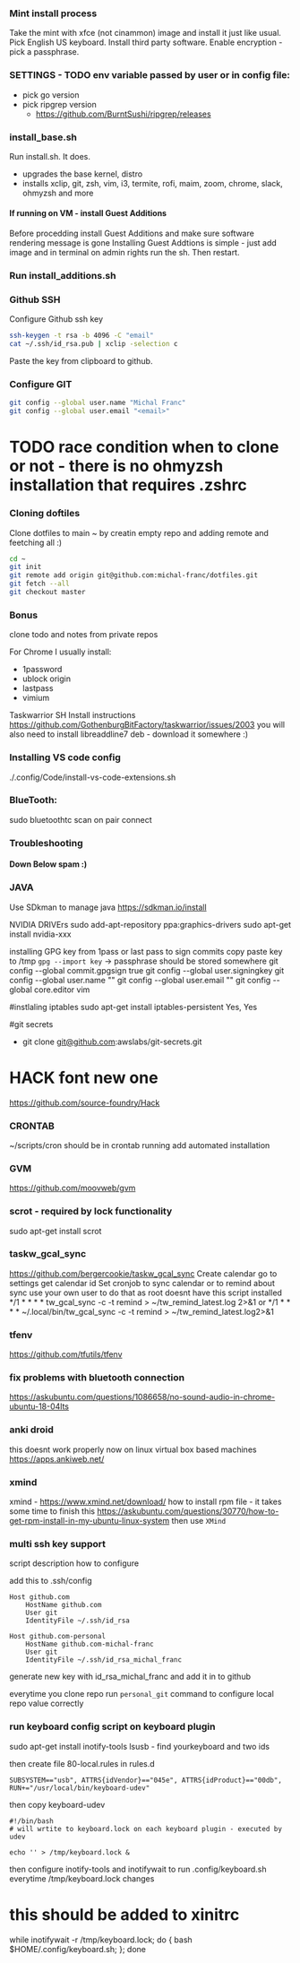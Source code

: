 ### Mint install process
Take the mint with xfce (not cinammon) image and install it just like usual.
Pick English US keyboard. Install third party software. Enable encryption - pick a passphrase.

### SETTINGS - TODO env variable passed by user or in config file:
- pick go version
- pick ripgrep version
  - https://github.com/BurntSushi/ripgrep/releases

### install_base.sh

Run install.sh. It does.
- upgrades the base kernel, distro
- installs xclip, git, zsh, vim, i3, termite, rofi, maim, zoom, chrome, slack, ohmyzsh and more

#### If running on VM - install Guest Additions
Before procedding install Guest Additions and make sure software rendering message is gone
Installing Guest Addtions is simple - just add image and in terminal on admin rights run the sh. Then restart.

### Run install_additions.sh

### Github SSH
Configure Github ssh key

```bash
ssh-keygen -t rsa -b 4096 -C "email"
cat ~/.ssh/id_rsa.pub | xclip -selection c
```

Paste the key from clipboard to github.

### Configure GIT

```bash
git config --global user.name "Michal Franc"
git config --global user.email "<email>"
```

# TODO race condition when to clone or not - there is no ohmyzsh installation that requires .zshrc
### Cloning doftiles
Clone dotfiles to main ~ by creatin empty repo and adding remote and feetching all :)

```bash
cd ~
git init
git remote add origin git@github.com:michal-franc/dotfiles.git
git fetch --all
git checkout master
```

### Bonus

clone todo and notes from private repos

For Chrome I usually install:
- 1password
- ublock origin
- lastpass
- vimium

Taskwarrior SH 
Install instructions
https://github.com/GothenburgBitFactory/taskwarrior/issues/2003
you will also need to install libreaddline7 deb - download it somewhere :)

### Installing VS code config
./.config/Code/install-vs-code-extensions.sh

### BlueTooth:
sudo bluetoothtc
scan on
pair <device>
connect <device>

### Troubleshooting

#### Down Below spam :)

### JAVA
Use SDkman to manage java
https://sdkman.io/install

NVIDIA DRIVErs
sudo add-apt-repository ppa:graphics-drivers
sudo apt-get install nvidia-xxx

installing GPG key from 1pass or last pass to sign commits
copy paste key to /tmp
`gpg --import key` -> passphrase should be stored somewhere
git config --global commit.gpgsign true
git config --global user.signingkey <fingerprint>
git config --global user.name ""
git config --global user.email ""
git config --global core.editor vim

#instlaling iptables
sudo apt-get install iptables-persistent
Yes, Yes

#git secrets
- git clone git@github.com:awslabs/git-secrets.git

# HACK font new one
https://github.com/source-foundry/Hack

### CRONTAB
~/scripts/cron should be in crontab running
add automated installation

### GVM
https://github.com/moovweb/gvm

### scrot  - required by lock functionality
sudo apt-get install scrot

### taskw_gcal_sync
https://github.com/bergercookie/taskw_gcal_sync
Create calendar go to settings get calendar id
Set cronjob to sync calendar or to remind about sync
use your own user to do that as root doesnt have this script installed
*/1 * * * * tw_gcal_sync -c <calendar> -t remind > ~/tw_remind_latest.log 2>&1
or
*/1 * * * * ~/.local/bin/tw_gcal_sync -c <calenda> -t remind > ~/tw_remind_latest.log2>&1

### tfenv
https://github.com/tfutils/tfenv

### fix problems with bluetooth connection 
https://askubuntu.com/questions/1086658/no-sound-audio-in-chrome-ubuntu-18-04lts

### anki droid
this doesnt work properly now on linux virtual box based machines
https://apps.ankiweb.net/

### xmind
xmind - https://www.xmind.net/download/
how to install rpm file - it takes some time to finish this
https://askubuntu.com/questions/30770/how-to-get-rpm-install-in-my-ubuntu-linux-system
then use `XMind`

### multi ssh key support
script description how to configure

add this to .ssh/config

```
Host github.com
	HostName github.com
	User git
	IdentityFile ~/.ssh/id_rsa

Host github.com-personal
	HostName github.com-michal-franc
	User git
	IdentityFile ~/.ssh/id_rsa_michal_franc
```
generate new key with id_rsa_michal_franc and add it in to github 

everytime you clone repo run `personal_git` command to configure local repo value correctly


### run keyboard  config script  on keyboard plugin 
sudo apt-get install inotify-tools
lsusb - find yourkeyboard and two ids

then create file 80-local.rules in rules.d
```
SUBSYSTEM=="usb", ATTRS{idVendor}=="045e", ATTRS{idProduct}=="00db", RUN+="/usr/local/bin/keyboard-udev"
```

then copy keyboard-udev

```
#!/bin/bash
# will wrtite to keyboard.lock on each keyboard plugin - executed by udev

echo '' > /tmp/keyboard.lock &
```
then configure inotify-tools and inotifywait to run .config/keyboard.sh everytime /tmp/keyboard.lock changes

# this should be added to xinitrc
while inotifywait -r /tmp/keyboard.lock; do { bash $HOME/.config/keyboard.sh; }; done
